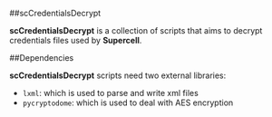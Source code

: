 ##scCredentialsDecrypt

**scCredentialsDecrypt** is a collection of scripts that aims to decrypt credentials files used by **Supercell**.

##Dependencies

**scCredentialsDecrypt** scripts need two external libraries:

* `lxml`: which is used to parse and write xml files
* `pycryptodome`: which is used to deal with AES encryption